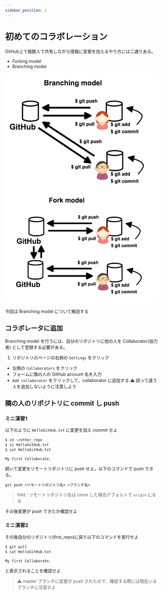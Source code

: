 ```yaml
---
sidebar_position: 2
---
```


# 初めてのコラボレーション

GitHub上で複数人で共有しながら情報に変更を加えるやり方には二通りある。

- Forking model
- Branching model

![](images/branching_model.png)
![](images/fork_model.png)

今回は Branching model について解説する

## コラボレータに追加

Branching model を行うには、自分のリポジトリに他の人を  Collaborator(協力者) として登録する必要がある。

1. リポジトリのページの右側の `Settings` をクリック
- 左側の `Collaborators` をクリック
- フォームに隣の人の GitHub account 名を入力
- `Add collaborator` をクリックして、collaborator に追加する :warning: 誤って違う人を追加しないように注意しよう

## 隣の人のリポジトリに commit し push

### ミニ演習1

以下のように `HelloGitHub.txt` に変更を加え commit せよ

```
$ cd ~/other_repo
$ vi HelloGitHub.txt
$ cat HelloGitHub.txt
```

```
My first Collaborate.
```

続いて変更をリモートリポジトリに push せよ。以下のコマンドで push できる。

`git push <リモートリポジトリ名> <ブランチ名>`

> Hint : リモートリポジトリ名は clone した場合デフォルトで `origin` になる

その後変更が push できたか確認せよ

### ミニ演習2

その後自分のリポジトリ(first_repo)に戻り以下のコマンドを実行せよ

```
$ git pull
$ cat HelloGitHub.txt 
```

```
My first Collaborate.
```

と表示されることを確認せよ

> :warning: master ブランチに変更が push されたので、確認する際には現在いるブランチに注意せよ
